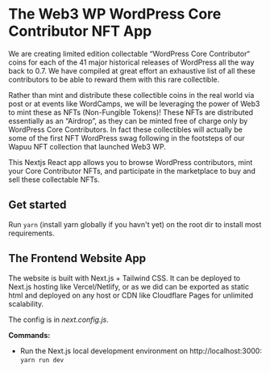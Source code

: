 # The Web3 WP WordPress Core Contributor NFT App

We are creating limited edition collectable “WordPress Core Contributor“ coins for each of the 41 major historical releases of WordPress all the way back to 0.7. We have compiled at great effort an exhaustive list of all these contributors to be able to reward them with this rare collectible.
 
Rather than mint and distribute these collectible coins in the real world via post or at events like WordCamps, we will be leveraging the power of Web3 to mint these as NFTs (Non-Fungible Tokens)! These NFTs are distributed essentially as an “Airdrop”, as they can be minted free of charge only by WordPress Core Contributors. In fact these collectibles will actually be some of the first NFT WordPress swag following in the footsteps of our Wapuu NFT collection that launched Web3 WP.

This Nextjs React app allows you to browse WordPress contributors, mint your Core Contributor NFTs, and participate in the marketplace to buy and sell these collectable NFTs.

## Get started

Run `yarn` (install yarn globally if you havn't yet) on the root dir to install most requirements.

## The Frontend Website App

The website is built with Next.js + Tailwind CSS. It can be deployed to Next.js hosting like Vercel/Netlify, or as we did can be exported as static html and deployed on any host or CDN like Cloudflare Pages for unlimited scalability.

The config is in *next.config.js*.

**Commands:**

- Run the Next.js local development environment on http://localhost:3000: `yarn run dev`